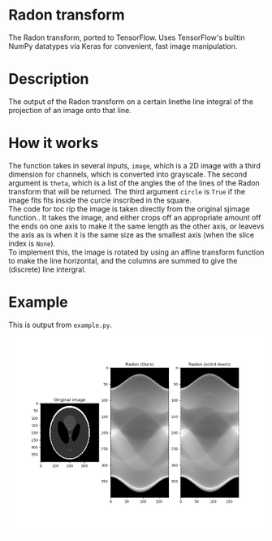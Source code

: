 # Radon transform
The Radon transform, ported to TensorFlow. Uses TensorFlow's builtin NumPy datatypes via Keras for convenient, fast image manipulation.

# Description
The output of the Radon transform on a certain linethe line integral of the projection of an image onto that line.

# How it works
The function takes in several inputs, `image`, which is a 2D image with a third dimension for channels, which is converted into grayscale. The second argument is `theta`, which is a list of the angles the of the lines of the Radon transform that will be returned. The third argument `circle` is `True` if the image fits fits inside the curcle inscribed in the square.  
The code for toc rip the image is taken directly from the original sjimage function.. It takes the image, and either crops off an appropriate amount off the ends on one axis to make it the same length as the other axis, or leavevs the axis as is when it is the same size as the smallest axis (when the slice index is `None`).  
To implement this, the image is rotated by using an affine transform function to make the line horizontal, and the columns are summed to give the (discrete) line intergral.

# Example
This is output from `example.py`.  
![Example script output](example.png)